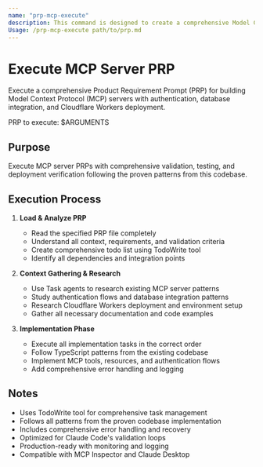 ```yaml
---
name: "prp-mcp-execute"
description: This command is designed to create a comprehensive Model Context Protocol (MCP) servers following the specific Product Requirement Prompt (PRP) passed as an argument, referencing this codebase patterns mirroring tool setups for the users specific requirements.
Usage: /prp-mcp-execute path/to/prp.md
---
```


# Execute MCP Server PRP

Execute a comprehensive Product Requirement Prompt (PRP) for building Model Context Protocol (MCP) servers with authentication, database integration, and Cloudflare Workers deployment.

PRP to execute: $ARGUMENTS

## Purpose

Execute MCP server PRPs with comprehensive validation, testing, and deployment verification following the proven patterns from this codebase.

## Execution Process

1. **Load & Analyze PRP**
   - Read the specified PRP file completely
   - Understand all context, requirements, and validation criteria
   - Create comprehensive todo list using TodoWrite tool
   - Identify all dependencies and integration points

2. **Context Gathering & Research**
   - Use Task agents to research existing MCP server patterns
   - Study authentication flows and database integration patterns
   - Research Cloudflare Workers deployment and environment setup
   - Gather all necessary documentation and code examples

3. **Implementation Phase**
   - Execute all implementation tasks in the correct order
   - Follow TypeScript patterns from the existing codebase
   - Implement MCP tools, resources, and authentication flows
   - Add comprehensive error handling and logging

## Notes

- Uses TodoWrite tool for comprehensive task management
- Follows all patterns from the proven codebase implementation
- Includes comprehensive error handling and recovery
- Optimized for Claude Code's validation loops
- Production-ready with monitoring and logging
- Compatible with MCP Inspector and Claude Desktop